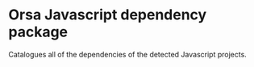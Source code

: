 # Orsa Javascript dependency package

Catalogues all of the dependencies of the detected Javascript projects.
